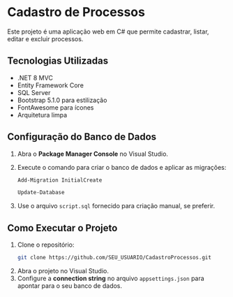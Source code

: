 
# Cadastro de Processos

Este projeto é uma aplicação web em C# que permite cadastrar, listar, editar e excluir processos.

## Tecnologias Utilizadas

- .NET 8 MVC
- Entity Framework Core
- SQL Server
- Bootstrap 5.1.0 para estilização
- FontAwesome para ícones
- Arquitetura limpa

## Configuração do Banco de Dados

1. Abra o **Package Manager Console** no Visual Studio.
2. Execute o comando para criar o banco de dados e aplicar as migrações:

    ```bash
    Add-Migration InitialCreate
    ```
    
    ```bash
    Update-Database
    ```

3. Use o arquivo `script.sql` fornecido para criação manual, se preferir.

## Como Executar o Projeto

1. Clone o repositório:
    ```bash
    git clone https://github.com/SEU_USUARIO/CadastroProcessos.git
    ```
2. Abra o projeto no Visual Studio.
3. Configure a **connection string** no arquivo `appsettings.json` para apontar para o seu banco de dados.
